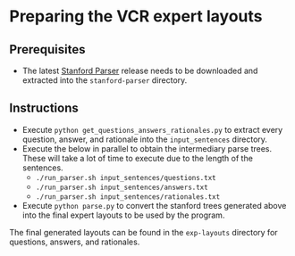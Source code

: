 # Preparing the VCR expert layouts

## Prerequisites
* The latest [Stanford Parser](https://nlp.stanford.edu/software/lex-parser.html#Download) release needs to be downloaded and extracted into the `stanford-parser` directory.

## Instructions
* Execute `python get_questions_answers_rationales.py` to extract every question, answer, and rationale into the `input_sentences` directory.
* Execute the below in parallel to obtain the intermediary parse trees. These will take a lot of time to execute due to the length of the sentences.
  * `./run_parser.sh input_sentences/questions.txt`
  * `./run_parser.sh input_sentences/answers.txt`
  * `./run_parser.sh input_sentences/rationales.txt`
* Execute `python parse.py` to convert the stanford trees generated above into the final expert layouts to be used by the program.

The final generated layouts can be found in the `exp-layouts` directory for questions, answers, and rationales.
